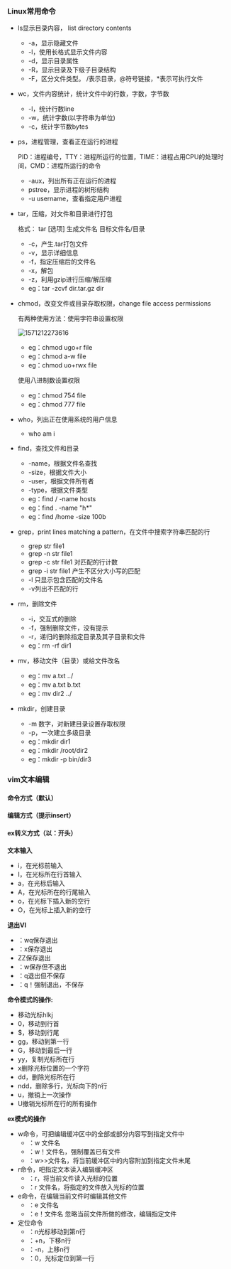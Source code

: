 ### Linux常用命令

- ls显示目录内容， list directory contents

  - -a，显示隐藏文件
  - -l，使用长格式显示文件内容
  - -d，显示目录属性
  - -R，显示目录及下级子目录结构
  - -F，区分文件类型。 /表示目录，@符号链接，*表示可执行文件

- wc，文件内容统计，统计文件中的行数，字数，字节数

  - -l，统计行数line
  - -w，统计字数(以字符串为单位)
  - -c，统计字节数bytes

- ps，进程管理，查看正在运行的进程

  PID：进程编号，TTY：进程所运行的位置，TIME：进程占用CPU的处理时间，CMD：进程所运行的命令

  - -aux，列出所有正在运行的进程
  - pstree，显示进程的树形结构
  - -u username，查看指定用户进程

- tar，压缩，对文件和目录进行打包

  格式： tar [选项]  生成文件名 目标文件名/目录

  - -c，产生.tar打包文件
  - -v，显示详细信息
  - -f，指定压缩后的文件名
  - -x，解包
  - -z，利用gzip进行压缩/解压缩
  - eg：tar -zcvf  dir.tar.gz dir 

- chmod，改变文件或目录存取权限，change file access permissions

  有两种使用方法：使用字符串设置权限

  ![1571212273616](C:\Users\Administrator\AppData\Roaming\Typora\typora-user-images\1571212273616.png)

  - eg：chmod ugo+r file
  - eg：chmod a-w file
  - eg：chmod uo+rwx file

  使用八进制数设置权限

  - eg：chmod 754 file
  - eg：chmod 777 file

- who，列出正在使用系统的用户信息

  - who am i

- find，查找文件和目录

  - -name，根据文件名查找
  - -size，根据文件大小
  - -user，根据文件所有者
  - -type，根据文件类型
  - eg：find / -name hosts
  - eg：find . -name "h*"
  - eg：find /home -size 100b

- grep，print lines matching a pattern，在文件中搜索字符串匹配的行

  - grep str file1
  - grep -n str file1
  - grep -c str file1 对匹配的行计数
  - grep -i str file1 产生不区分大小写的匹配
  - -l 只显示包含匹配的文件名
  - -v列出不匹配的行

- rm，删除文件

  - -i，交互式的删除
  - -f，强制删除文件，没有提示
  - -r，递归的删除指定目录及其子目录和文件
  - eg：rm -rf dir1

- mv，移动文件（目录）或给文件改名

  - eg：mv a.txt ../
  - eg：mv a.txt b.txt
  - eg：mv dir2 ../

- mkdir，创建目录

  - -m 数字，对新建目录设置存取权限
  - -p，一次建立多级目录
  - eg：mkdir dir1
  - eg：mkdir /root/dir2
  - eg：mkdir -p bin/dir3



### vim文本编辑

#### 命令方式（默认）

#### 编辑方式（提示insert）

#### ex转义方式（以：开头）

**文本输入**

- i，在光标前输入
- I，在光标所在行首输入
- a，在光标后输入
- A，在光标所在的行尾输入
- o，在光标下插入新的空行
- O，在光标上插入新的空行

**退出VI**

- ：wq保存退出
- ：x保存退出
- ZZ保存退出
- ：w保存但不退出
- ：q退出但不保存
- ：q！强制退出，不保存

**命令模式的操作:**

- 移动光标hlkj
- 0，移动到行首
- $，移动到行尾
- gg，移动到第一行
- G，移动到最后一行
- yy，复制光标所在行
- x删除光标位置的一个字符
- dd，删除光标所在行
- ndd，删除多行，光标向下的n行
- u，撤销上一次操作
- U撤销光标所在行的所有操作

**ex模式的操作**

- w命令，可把编辑缓冲区中的全部或部分内容写到指定文件中
  - ：w 文件名
  - ：w！文件名，强制覆盖已有文件
  - ：w>>文件名，将当前缓冲区中的内容附加到指定文件末尾
- r命令，吧指定文本读入编辑缓冲区
  - ：r，将当前文件读入光标的位置
  - ：r 文件名，将指定的文件放入光标的位置
- e命令，在编辑当前文件时编辑其他文件
  - ：e 文件名
  - ：e！文件名 忽略当前文件所做的修改，编辑指定文件
- 定位命令
  - ：n光标移动到第n行
  - ：+n，下移n行
  - ：-n，上移n行
  - ：0，光标定位到第一行





